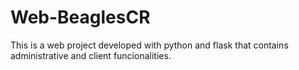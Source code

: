 # Web-BeaglesCR
This is a web project developed with python and flask that contains administrative and client funcionalities.
